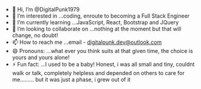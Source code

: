 - 👋 Hi, I’m @DigitalPunk1979
- 👀 I’m interested in ...coding, enroute to becoming a Full Stack Engineer
- 🌱 I’m currently learning ...JavaScript, React, Bootstrap and JQuery
- 💞️ I’m looking to collaborate on ...nothing at the moment but that will change, no doubt!
- 📫 How to reach me ...email - digitalpunk.dev@outlook.com
- 😄 Pronouns: ...what ever you think suits at that given time, the choice is yours and yours alone!
- ⚡ Fun fact: ...I used to be a baby! Honest, i was all small and tiny, couldnt walk or talk, completely helpless and depended on others to care for me......... but it was just a phase, i grew out of it

<!---
DigitalPunk1979/DigitalPunk1979 is a ✨ special ✨ repository because its `README.md` (this file) appears on your GitHub profile.
You can click the Preview link to take a look at your changes.
--->
